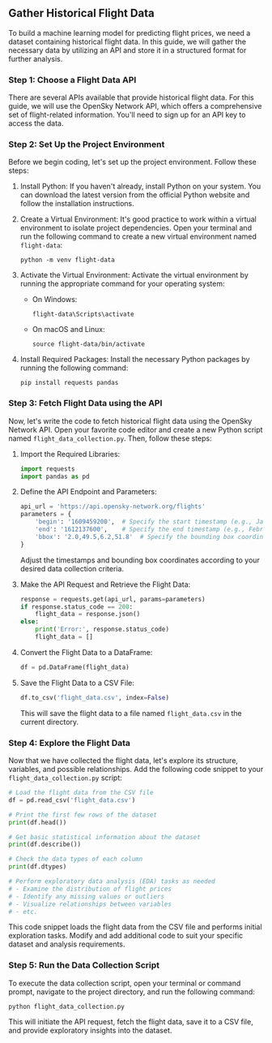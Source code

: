 

## Gather Historical Flight Data

To build a machine learning model for predicting flight prices, we need a dataset containing historical flight data. In this guide, we will gather the necessary data by utilizing an API and store it in a structured format for further analysis.

### Step 1: Choose a Flight Data API

There are several APIs available that provide historical flight data. For this guide, we will use the OpenSky Network API, which offers a comprehensive set of flight-related information. You'll need to sign up for an API key to access the data.

### Step 2: Set Up the Project Environment

Before we begin coding, let's set up the project environment. Follow these steps:

1. Install Python: If you haven't already, install Python on your system. You can download the latest version from the official Python website and follow the installation instructions.

2. Create a Virtual Environment: It's good practice to work within a virtual environment to isolate project dependencies. Open your terminal and run the following command to create a new virtual environment named `flight-data`:

   ```
   python -m venv flight-data
   ```

3. Activate the Virtual Environment: Activate the virtual environment by running the appropriate command for your operating system:

   - On Windows:

     ```
     flight-data\Scripts\activate
     ```

   - On macOS and Linux:

     ```
     source flight-data/bin/activate
     ```

4. Install Required Packages: Install the necessary Python packages by running the following command:

   ```
   pip install requests pandas
   ```

### Step 3: Fetch Flight Data using the API

Now, let's write the code to fetch historical flight data using the OpenSky Network API. Open your favorite code editor and create a new Python script named `flight_data_collection.py`. Then, follow these steps:

1. Import the Required Libraries:

   ```python
   import requests
   import pandas as pd
   ```

2. Define the API Endpoint and Parameters:

   ```python
   api_url = 'https://api.opensky-network.org/flights'
   parameters = {
       'begin': '1609459200',  # Specify the start timestamp (e.g., January 1, 2021)
       'end': '1612137600',    # Specify the end timestamp (e.g., February 1, 2021)
       'bbox': '2.0,49.5,6.2,51.8'  # Specify the bounding box coordinates (e.g., Germany)
   }
   ```

   Adjust the timestamps and bounding box coordinates according to your desired data collection criteria.

3. Make the API Request and Retrieve the Flight Data:

   ```python
   response = requests.get(api_url, params=parameters)
   if response.status_code == 200:
       flight_data = response.json()
   else:
       print('Error:', response.status_code)
       flight_data = []
   ```

4. Convert the Flight Data to a DataFrame:

   ```python
   df = pd.DataFrame(flight_data)
   ```

5. Save the Flight Data to a CSV File:

   ```python
   df.to_csv('flight_data.csv', index=False)
   ```

   This will save the flight data to a file named `flight_data.csv` in the current directory.

### Step 4: Explore the Flight Data

Now that we have collected the flight data, let's explore its structure, variables, and possible relationships. Add the following code snippet to your `flight_data_collection.py` script:

```python
# Load the flight data from the CSV file
df = pd.read_csv('flight_data.csv')

# Print the first few rows of the dataset
print(df.head())

# Get basic statistical information about the dataset
print(df.describe())

# Check the data types of each column
print(df.dtypes)

# Perform exploratory data analysis (EDA) tasks as needed
# - Examine the distribution of flight prices
# - Identify any missing values or outliers
# - Visualize relationships between variables
# - etc.
```

This code snippet loads the flight data from the CSV file and performs initial exploration tasks. Modify and add additional code to suit your specific dataset and analysis requirements.

### Step 5: Run the Data Collection Script

To execute the data collection script, open your terminal or command prompt, navigate to the project directory, and run the following command:

```
python flight_data_collection.py
```

This will initiate the API request, fetch the flight data, save it to a CSV file, and provide exploratory insights into the dataset.

